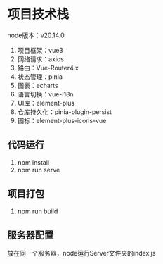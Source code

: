 # 项目技术栈
node版本：v20.14.0

1. 项目框架：vue3
2. 网络请求：axios
3. 路由：Vue-Router4.x
4. 状态管理：pinia
5. 图表：echarts
6. 语言切换：vue-i18n
7. UI库：element-plus
8. 仓库持久化：pinia-plugin-persist
9. 图标：element-plus-icons-vue

## 代码运行
1. npm install
2. npm run serve

## 项目打包
1. npm run build

## 服务器配置
放在同一个服务器，node运行Server文件夹的index.js